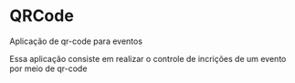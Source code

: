 # QRCode
Aplicação de qr-code para eventos


Essa aplicação consiste em realizar o controle de incrições de um evento por meio de qr-code
